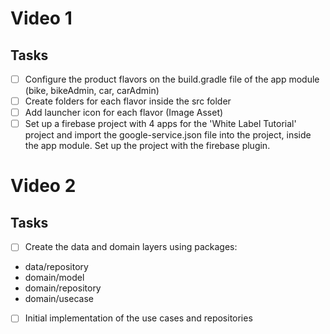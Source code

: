 # Video 1
## Tasks

- [ ] Configure the product flavors on the build.gradle file of the app module (bike, bikeAdmin, car, carAdmin)
- [ ] Create folders for each flavor inside the src folder
- [ ] Add launcher icon for each flavor (Image Asset)
- [ ] Set up a firebase project with 4 apps for the 'White Label Tutorial' project and import the google-service.json file into the project, inside the app module. Set up the project with the firebase plugin.

# Video 2
## Tasks

- [ ] Create the data and domain layers using packages:
- data/repository
- domain/model
- domain/repository
- domain/usecase

- [ ] Initial implementation of the use cases and repositories
